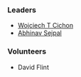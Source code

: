 ### Leaders
 
* [Wojciech T Cichon](mailto://wojciech.cichon@owasp.org)
* [Abhinav Sejpal](mailto://abhinav.sejpal@owasp.org)
 
 ### Volunteers
 
 * David Flint